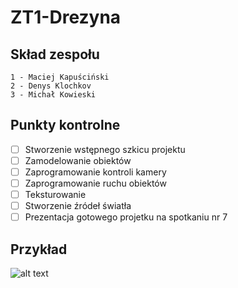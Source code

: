 # ZT1-Drezyna
## Skład zespołu
    1 - Maciej Kapuściński
    2 - Denys Klochkov
    3 - Michał Kowieski
    
## Punkty kontrolne
    
- [ ] Stworzenie wstępnego szkicu projektu
- [ ] Zamodelowanie obiektów
- [ ] Zaprogramowanie kontroli kamery
- [ ] Zaprogramowanie ruchu obiektów
- [ ] Teksturowanie
- [ ] Stworzenie źródeł światła
- [ ] Prezentacja gotowego projetku na spotkaniu nr 7

## Przykład

   ![alt text](http://galeranew.ii.pw.edu.pl:8100/GKOM.19Z/ZT1-Drezyna/raw/master/Example/drezyna.JPG "Drezyna")